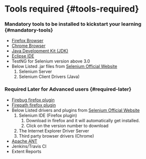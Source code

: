 # Tools required {#tools-required}

### Mandatory tools to be installed to kickstart your learning {#mandatory-tools}

* [Firefox Browser](https://www.mozilla.org/en-US/firefox/new/)
* [Chrome Browser](https://www.google.com/chrome/browser/desktop/)
* [Java Development Kit \(JDK\)](http://www.oracle.com/technetwork/java/javase/downloads/jdk8-downloads-2133151.html)
* [Eclipse IDE](http://www.eclipse.org/downloads/)
* TestNG for Selenium version above 3.0
* Below Listed .jar files from
  [Selenium Official Website](http://docs.seleniumhq.org/download/)
  1. Selenium Server
  2. Selenium Client Drivers \(Java\)

### Required Later for Advanced users {#required-later}

* [Firebug firefox plugin](https://addons.mozilla.org/en-US/firefox/addon/firebug/)
* [Firepath firefox plugin](https://addons.mozilla.org/en-US/firefox/addon/firepath/)
* Below Listed drivers and plugins from
  [Selenium Official Website](http://docs.seleniumhq.org/download/)
  1. Selenium IDE \(Firefox plugin\) 
     1. Download in firefox and it will automatically get installed. 
     2. Click on the version number to download
  2. The Internet Explorer Driver Server
  3. Third party browser drivers \(Chrome\)
* [Apache ANT](http://ant.apache.org/bindownload.cgi)
* Jenkins/Travis CI
* Extent Reports



